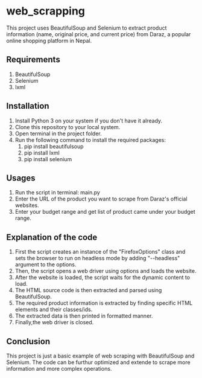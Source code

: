 # web_scrapping
This project uses BeautifulSoup and Selenium to extract product information (name, original price, and current price) from Daraz, a popular online shopping platform in Nepal.
## Requirements
1) BeautifulSoup
2) Selenium
3) lxml

## Installation
1) Install Python 3 on your system if you don't have it already.
2) Clone this repository to your local system.
3) Open terminal in the project folder.
4) Run the following command to install the required packages:
   1) pip install beautifulsoup
   2) pip install lxml
   3) pip install selenium
## Usages
1) Run the script in terminal: main.py
2) Enter the URL of the product you want to scrape from Daraz's official websites.
3) Enter your budget range and get list of product came under your budget range.

## Explanation of the code
1) First the script creates an instance of the "FirefoxOptions" class and sets the browser to run on headless mode by adding "--headless" argument to the options.
2) Then, the script opens a web driver using options and loads the website.
3) After the website is loaded, the script waits for the dynamic content to load.
4) The HTML source code is then extracted and parsed using BeautifulSoup.
5) The required product information is extracted by finding specific HTML elements and their classes/ids.
6) The extracted data is then printed in formatted manner.
7) Finally,the web driver is closed.

## Conclusion
This project is just a basic example of web scraping with BeautifulSoup and Selenium. The code can be furthur optimized and extende to scrape more information and more complex operations.
